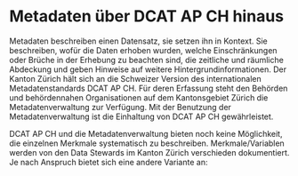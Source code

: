 # Metadaten über DCAT AP CH hinaus

Metadaten beschreiben einen Datensatz, sie setzen ihn in Kontext. Sie beschreiben, wofür die Daten erhoben wurden, welche Einschränkungen oder Brüche in der Erhebung zu beachten sind, die zeitliche und räumliche Abdeckung und geben Hinweise auf weitere Hintergrundinformationen. Der Kanton Zürich hält sich an die Schweizer Version des internationalen Metadatenstandards DCAT AP CH. Für deren Erfassung steht den Behörden und behördennahen Organisationen auf dem Kantonsgebiet Zürich die Metadatenverwaltung zur Verfügung. Mit der Benutzung der Metadatenverwaltung ist die Einhaltung von DCAT AP CH gewährleistet.

DCAT AP CH und die Metadatenverwaltung bieten noch keine Möglichkeit, die einzelnen Merkmale systematisch zu beschreiben. Merkmale/Variablen werden von den Data Stewards im Kanton Zürich verschieden dokumentiert. Je nach Anspruch bietet sich eine andere Variante an:

## 
